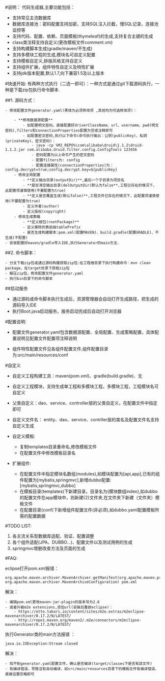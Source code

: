 #说明：
代码生成器,主要功能包括：

- 支持常见主流数据库
- 数据库连接池：密码配置支持加密，支持SQL注入拦截，慢SQL记录，连接池监控等
- 支持代码、配置、依赖、页面模板(thymeleaf)的生成,支持复合主键的生成
- class类注释支持自定义(更改模板文件comment.vm)
- 支持构建脚本生成(gradle/maven/不生成)
- 支持多模块工程的生成,模块名可自定义配置
- 支持模板自定义,排版风格支持自定义
- 支持组件扩展，组件特性自定义及特性扩展
- 支持jdk版本配置,默认1.7,向下兼容1.5及以上版本



#快速开始:
有两种方式执行（二选一即可）：一种方式是通过git下载源码执行，一种是下载zip包执行命令脚本.

##1. 源码方式：

	- 修改配置文件generator.yaml(黑体为必须修改项 ,其他均为可选修改项)：

		- **修改数据源配置**
			- 如配置明文密码，直接配置好driverClassName、url、username、pwd(明文密码),filters和connectionProperties配置为空或注释即可
			- 如配置密文密码,执行以下命令(命令执行输出：公钥(publicKey)、私钥(privateKey)、密文密码)：					
				- java -cp %M2_REPO%\com\alibaba\druid\1.1.2\druid-1.1.2.jar com.alibaba.druid.filter.config.ConfigTools 123456
				- 密码配置为以上命令产生的密文密码
				- 配置filters为: config	
				- 配置连接属性(connectionProperties)为：config.decrypt=true;config.decrypt.key=${publicKey}			
		- 修改全局配置
			- **定义输出目录(outputDir)**,最后一个子目录为项目名
			- **是否清空输出目录(delOutputDir)默认为false**,工程已存在的情况下，此配置项谨慎使用(不要配置为true)
 			- **定义是否覆盖生成(默认false)**,工程文件已存在的情况下，此配置项谨慎使用(不要配置为true)
 			- 定义作者(author)
 			- 定义版权(copyright)
		- 修改生成策略
			- **定义根包(rootPackage)**
			- 定义移除的表前缀tablePrefix
			- 是否生成构建脚本:pom.xml(配置MAVEN)、build.gradle(配置GRADLE)、不生成(不配置)
	- 安装配置好maven/gradle导入IDE,执行Generator的main方法.


##2. 命令脚本：
	
	- 分支下载zip包或通过源码构建获取zip包:在工程根目录下执行构建命令：mvn clean package，在target目录下获取zip包 
	- 解压zip包，修改配置文件generator.yaml
	- 执行bin目录下的命令脚本

##启动服务
	
- 通过源码或命令脚本执行生成后，资源管理器会自动打开生成路径，把生成的源码导入IDE
- 执行Boot.java启动服务，服务启动完成后自动打开浏览器	
		
	
#配置说明:
- 配置文件generator.yaml包含数据源配置、全局配置、生成策略配置，具体配置说明见配置文件配置项注释说明

- 组件特性配置文件见各组件配置文件,组件配置目录为:src/main/resources/conf

#自定义
- 自定义工程构建工具：maven(pom.xml)、gradle(build.gradle)、无

- 自定义工程模块，支持生成单工程和多模块工程，多模块工程，工程模块名可自定义

- 父类自定义：dao、service、controller层的父类自定义，在配置文件中指定即可

- 自定义文件名： entity、dao、service、contrller层的类名及配置文件名支持自定义生成

- 自定义模板:

	- 复制templates目录重命名,修改模板文件
	- 在配置文件中修改模板目录名

- 扩展组件:

	- 在配置文件中指定模块名数组(modules),如模块配置为[api,app],已有的组件配置为[mybatis,springmvc],新增dubbo配置:[mybatis,springmvc,dubbo]
	- 在模板目录(templates)下新建目录，目录名为{模块数组index},如dubbo的配置文件在app模块中，则新建{2}文件夹,在文件夹下新建（文件夹）模板文件
	- 在配置目录(conf)下新增组件配置文件(非必须),如dubbo.yaml配置模板所需的配置数据

#TODO LIST:

1. 各主流关系型数据库适配、验证、配置调整
2. 各个组件适配(JPA、DUBBO...)、配置文件以及测试用例的生成
3. springmvc增删改查方法及页面的生成 


#FAQ:

eclipse打开pom.xml报错：

	org.apache.maven.archiver.MavenArchiver.getManifest(org.apache.maven.project.MavenProject, org.apache.maven.archiver.MavenArchiveConfiguration) pom.xml
解決：

	- 编辑pom.xml更改maven-jar-plugin的版本号为2.6
	- 或者升級m2e extensions,添加url(安裝后重啟eclipse)：
		- https://otto.takari.io/content/sites/m2e.extras/m2eclipse-mavenarchiver/0.17.2/N/LATEST/
		- http://repo1.maven.org/maven2/.m2e/connectors/m2eclipse-mavenarchiver/0.17.2/N/LATEST/




执行Generator类的main方法报错 ：

	java.io.IOException:Stream closed 	
解决：

	- 找不到generator.yaml配置文件，确认是否编译(target/classes下是否有該文件)	
	- 有编译错误，导致沒有自动编译，如src/main/resources目录下的模板文件有编译错误，直接设置忽略即可